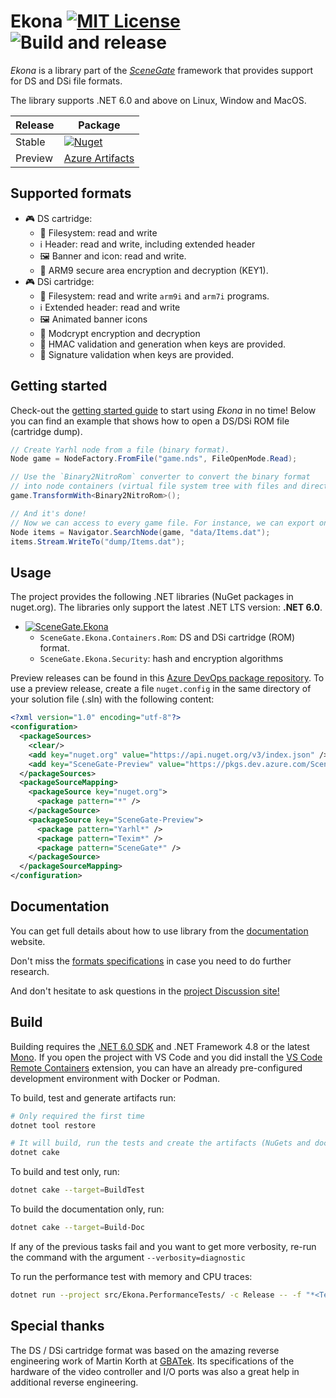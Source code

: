 # Ekona [![MIT License](https://img.shields.io/badge/license-MIT-blue.svg?style=flat)](https://choosealicense.com/licenses/mit/) ![Build and release](https://github.com/SceneGate/Ekona/workflows/Build%20and%20release/badge.svg)

_Ekona_ is a library part of the [_SceneGate_](https://github.com/SceneGate)
framework that provides support for DS and DSi file formats.

The library supports .NET 6.0 and above on Linux, Window and MacOS.

<!-- prettier-ignore -->
| Release | Package                                                           |
| ------- | ----------------------------------------------------------------- |
| Stable  | [![Nuget](https://img.shields.io/nuget/v/SceneGate.Ekona?label=nuget.org&logo=nuget)](https://www.nuget.org/packages/SceneGate.Ekona) |
| Preview | [Azure Artifacts](https://dev.azure.com/SceneGate/SceneGate/_packaging?_a=feed&feed=SceneGate-Preview) |

## Supported formats

- :video_game: DS cartridge:
  - :file_folder: Filesystem: read and write
  - :information_source: Header: read and write, including extended header
  - :framed_picture: Banner and icon: read and write.
  - :closed_lock_with_key: ARM9 secure area encryption and decryption (KEY1).
- :video_game: DSi cartridge:
  - :file_folder: Filesystem: read and write `arm9i` and `arm7i` programs.
  - :information_source: Extended header: read and write
  - :framed_picture: Animated banner icons
  - :closed_lock_with_key: Modcrypt encryption and decryption
  - :lock_with_ink_pen: HMAC validation and generation when keys are provided.
  - :lock_with_ink_pen: Signature validation when keys are provided.

## Getting started

Check-out the
[getting started guide](https://scenegate.github.io/Ekona/dev/introduction.html)
to start using _Ekona_ in no time! Below you can find an example that shows how
to open a DS/DSi ROM file (cartridge dump).

```csharp
// Create Yarhl node from a file (binary format).
Node game = NodeFactory.FromFile("game.nds", FileOpenMode.Read);

// Use the `Binary2NitroRom` converter to convert the binary format
// into node containers (virtual file system tree with files and directories).
game.TransformWith<Binary2NitroRom>();

// And it's done!
// Now we can access to every game file. For instance, we can export one file
Node items = Navigator.SearchNode(game, "data/Items.dat");
items.Stream.WriteTo("dump/Items.dat");
```

## Usage

The project provides the following .NET libraries (NuGet packages in nuget.org).
The libraries only support the latest .NET LTS version: **.NET 6.0**.

- [![SceneGate.Ekona](https://img.shields.io/nuget/v/SceneGate.Ekona?label=SceneGate.Ekona&logo=nuget)](https://www.nuget.org/packages/SceneGate.Ekona)
  - `SceneGate.Ekona.Containers.Rom`: DS and DSi cartridge (ROM) format.
  - `SceneGate.Ekona.Security`: hash and encryption algorithms

Preview releases can be found in this
[Azure DevOps package repository](https://dev.azure.com/SceneGate/SceneGate/_packaging?_a=feed&feed=SceneGate-Preview).
To use a preview release, create a file `nuget.config` in the same directory of
your solution file (.sln) with the following content:

```xml
<?xml version="1.0" encoding="utf-8"?>
<configuration>
  <packageSources>
    <clear/>
    <add key="nuget.org" value="https://api.nuget.org/v3/index.json" />
    <add key="SceneGate-Preview" value="https://pkgs.dev.azure.com/SceneGate/SceneGate/_packaging/SceneGate-Preview/nuget/v3/index.json" />
  </packageSources>
  <packageSourceMapping>
    <packageSource key="nuget.org">
      <package pattern="*" />
    </packageSource>
    <packageSource key="SceneGate-Preview">
      <package pattern="Yarhl*" />
      <package pattern="Texim*" />
      <package pattern="SceneGate*" />
    </packageSource>
  </packageSourceMapping>
</configuration>
```

## Documentation

You can get full details about how to use library from the
[documentation](https://scenegate.github.io/Ekona/dev/features/cartridge.html)
website.

Don't miss the
[formats specifications](https://scenegate.github.io/Ekona/specs/cartridge/cartridge.html)
in case you need to do further research.

And don't hesitate to ask questions in the
[project Discussion site!](https://github.com/SceneGate/Ekona/discussions)

## Build

Building requires the
[.NET 6.0 SDK](https://dotnet.microsoft.com/en-us/download/dotnet/6.0) and .NET
Framework 4.8 or the latest
[Mono](https://www.mono-project.com/download/stable/). If you open the project
with VS Code and you did install the
[VS Code Remote Containers](https://code.visualstudio.com/docs/remote/containers)
extension, you can have an already pre-configured development environment with
Docker or Podman.

To build, test and generate artifacts run:

```sh
# Only required the first time
dotnet tool restore

# It will build, run the tests and create the artifacts (NuGets and doc)
dotnet cake
```

To build and test only, run:

```sh
dotnet cake --target=BuildTest
```

To build the documentation only, run:

```sh
dotnet cake --target=Build-Doc
```

If any of the previous tasks fail and you want to get more verbosity, re-run the
command with the argument `--verbosity=diagnostic`

To run the performance test with memory and CPU traces:

```sh
dotnet run --project src/Ekona.PerformanceTests/ -c Release -- -f "*<TestName>*" -m -p EP --maxWidth 60
```

## Special thanks

The DS / DSi cartridge format was based on the amazing reverse engineering work
of Martin Korth at [GBATek](https://problemkaputt.de/gbatek.htm). Its
specifications of the hardware of the video controller and I/O ports was also a
great help in additional reverse engineering.
